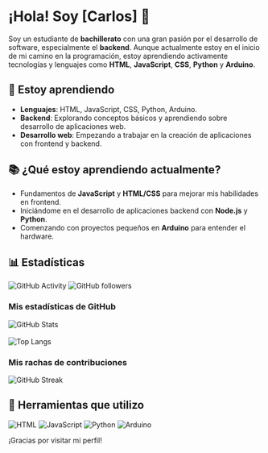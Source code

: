 # ¡Hola! Soy [Carlos] 👋

Soy un estudiante de **bachillerato** con una gran pasión por el desarrollo de software, especialmente el **backend**. Aunque actualmente estoy en el inicio de mi camino en la programación, estoy aprendiendo activamente tecnologías y lenguajes como **HTML**, **JavaScript**, **CSS**, **Python** y **Arduino**.

## 🌱 Estoy aprendiendo

- **Lenguajes**: HTML, JavaScript, CSS, Python, Arduino.
- **Backend**: Explorando conceptos básicos y aprendiendo sobre desarrollo de aplicaciones web.
- **Desarrollo web**: Empezando a trabajar en la creación de aplicaciones con frontend y backend.

## 📚 ¿Qué estoy aprendiendo actualmente?

- Fundamentos de **JavaScript** y **HTML/CSS** para mejorar mis habilidades en frontend.
- Iniciándome en el desarrollo de aplicaciones backend con **Node.js** y **Python**.
- Comenzando con proyectos pequeños en **Arduino** para entender el hardware.

## 📊 Estadísticas

![GitHub Activity](https://img.shields.io/github/commit-activity/m/soy-charly?style=flat&label=Commits)
![GitHub followers](https://img.shields.io/github/followers/soy-charly?style=social&label=Followers)

### Mis estadísticas de GitHub

![GitHub Stats](https://github-readme-stats.vercel.app/api?username=soy-charly&show_icons=true&hide_title=true&count_private=true&hide=prs&theme=radical)
<br><br>
![Top Langs](https://github-readme-stats.vercel.app/api/top-langs/?username=soy-charly&layout=compact&theme=radical)

### Mis rachas de contribuciones

![GitHub Streak](https://github-readme-streak-stats.herokuapp.com/?user=soy-charly&theme=radical)

## 🔧 Herramientas que utilizo

![HTML](https://img.shields.io/badge/-HTML5-E34F26?style=for-the-badge&logo=html5&logoColor=fff)
![JavaScript](https://img.shields.io/badge/-JavaScript-F7DF1E?style=for-the-badge&logo=javascript&logoColor=000)
![Python](https://img.shields.io/badge/-Python-3776AB?style=for-the-badge&logo=python&logoColor=fff)
![Arduino](https://img.shields.io/badge/-Arduino-00979D?style=for-the-badge&logo=arduino&logoColor=fff)

¡Gracias por visitar mi perfil!
